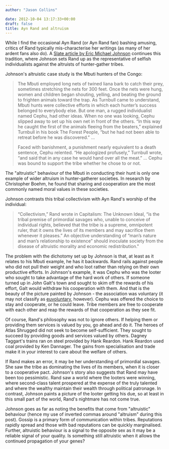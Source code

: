```yaml
---
author: "Jason Collins"

date: 2012-10-04 13:17:33+00:00
draft: false
title: Ayn Rand and altruism
---
```


While I find the occasional Ayn Rand (or Ayn Rand fan) bashing amusing, critics of Rand typically mis-characterise her writings (as many of her ardent fans also do). A [Slate article by Eric Michael Johnson](http://www.slate.com/articles/health_and_science/human_evolution/2012/10/groups_and_gossip_drove_the_evolution_of_human_nature.single.html) continues this tradition, where Johnson sets Rand up as the representative of selfish individualists against the altruists of hunter-gather tribes.

Johnson's altruistic case study is the Mbuti hunters of the Congo:



<blockquote>The Mbuti employed long nets of twined liana bark to catch their prey, sometimes stretching the nets for 300 feet. Once the nets were hung, women and children began shouting, yelling, and beating the ground to frighten animals toward the trap. As Turnbull came to understand, Mbuti hunts were collective efforts in which each hunter’s success belonged to everybody else. But one man, a rugged individualist named Cephu, had other ideas. When no one was looking, Cephu slipped away to set up his own net in front of the others. “In this way he caught the first of the animals fleeing from the beaters,” explained Turnbull in his book The Forest People, “but he had not been able to retreat before he was discovered.” …

Faced with banishment, a punishment nearly equivalent to a death sentence, Cephu relented. “He apologized profusely,” Turnbull wrote, “and said that in any case he would hand over all the meat.” … Cephu was bound to support the tribe whether he chose to or not.</blockquote>



The "altruistic" behaviour of the Mbuti in conducting their hunt is only one example of wider altruism in hunter-gatherer societies. In research by Christopher Boehm, he found that sharing and cooperation are the most commonly named moral values in these societies.

Johnson contrasts this tribal collectivism with Ayn Rand's worship of the individual:



<blockquote>“Collectivism,” Rand wrote in Capitalism: The Unknown Ideal, “is the tribal premise of primordial savages who, unable to conceive of individual rights, believed that the tribe is a supreme, omnipotent ruler, that it owns the lives of its members and may sacrifice them whenever it pleases.” An objective understanding of “man’s nature and man’s relationship to existence” should inoculate society from the disease of altruistic morality and economic redistribution."</blockquote>




The problem with the dichotomy set up by Johnson is that, at least as it relates to his Mbuti example, he has it backwards. Rand rails against people who did not pull their weight and who loot rather than relying on their own productive efforts. In Johnson's example, it was Cephu who was the looter who sought to take advantage of the hard work of others. If someone turned up in John Galt's town and sought to skim off the rewards of his effort, Galt would withdraw his cooperation with them. And that is the beauty of the picture painted by Johnson - the association was voluntary (it may not classify as [euvoluntary](http://euvoluntaryexchange.blogspot.com.au/), however). Cephu was offered the choice to stay and cooperate, or he could leave. Tribe members are free to cooperate with each other and reap the rewards of that cooperation as they see fit.

Of course, Rand's philosophy was not to ignore others. If helping them or providing them services is valued by you, go ahead and do it. The heroes of Atlas Shrugged did not seek to become self-sufficient. They sought to succeed by providing goods and services valued by others. Dagney Taggart's trains ran on steel provided by Hank Reardon. Hank Reardon used coal provided by Ken Dannager. The gains from specialisation and trade make it in your interest to care about the welfare of others.

If Rand makes an error, it may be her understanding of primordial savages. She saw the tribe as dominating the lives of its members, when it is closer to a cooperative pact. Johnson's story also suggests that Rand may have been too pessimistic. Rand saw a world where the looters were winning, where second-class talent prospered at the expense of the truly talented and where the wealthy maintain their wealth through political patronage. In contrast, Johnson paints a picture of the looter getting his due, so at least in this small part of the world, Rand's nightmare has not come true.

Johnson goes as far as noting the benefits that come from "altruistic" behaviour (hence my use of inverted commas around "altruism" during this post). Gossip is a primary form of communication within tribes. Reputations rapidly spread and those with bad reputations can be quickly marginalised. Further, altruistic behaviour is a signal to the opposite sex as it may be a reliable signal of your quality. Is something still altruistic when it allows the continued propagation of your genes?
